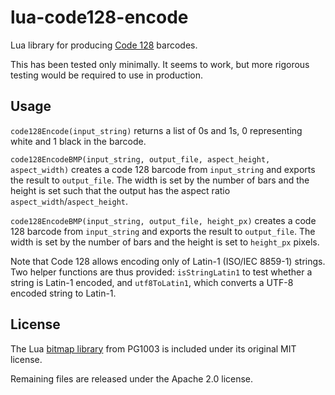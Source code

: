 # lua-code128-encode

Lua library for producing [Code 128](https://en.wikipedia.org/wiki/Code_128) barcodes.

This has been tested only minimally. It seems to work, but more rigorous testing would be required to use in production.

## Usage

`code128Encode(input_string)` returns a list of 0s and 1s, 0 representing white and 1 black in the barcode.

`code128EncodeBMP(input_string, output_file, aspect_height, aspect_width)` creates a code 128 barcode from `input_string` and exports the result to `output_file`. The width is set by the number of bars and the height is set such that the output has the aspect ratio `aspect_width`/`aspect_height`.

`code128EncodeBMP(input_string, output_file, height_px)` creates a code 128 barcode from `input_string` and exports the result to `output_file`. The width is set by the number of bars and the height is set to `height_px` pixels.

Note that Code 128 allows encoding only of Latin-1 (ISO/IEC 8859-1) strings. Two helper functions are thus provided: `isStringLatin1` to test whether a string is Latin-1 encoded, and `utf8ToLatin1`, which converts a UTF-8 encoded string to Latin-1.

## License

The Lua [bitmap library](https://github.com/PG1003/bitmap/) from PG1003 is included under its original MIT license.

Remaining files are released under the Apache 2.0 license.
